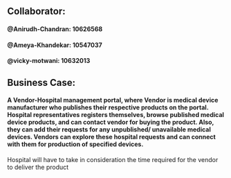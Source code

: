 ## Collaborator:
#### @Anirudh-Chandran: 10626568
#### @Ameya-Khandekar: 10547037
#### @vicky-motwani: 10632013

## Business Case:
#### A Vendor-Hospital management portal, where Vendor is medical device manufacturer who publishes their respective products on the portal. Hospital representatives registers themselves, browse published medical device products, and can contact vendor for buying the product. Also, they can add their requests for any unpublished/ unavailable medical devices. Vendors can explore these hospital requests and can connect with them for production of specified devices.
Hospital will have to take in consideration the time required for the vendor to deliver the product
